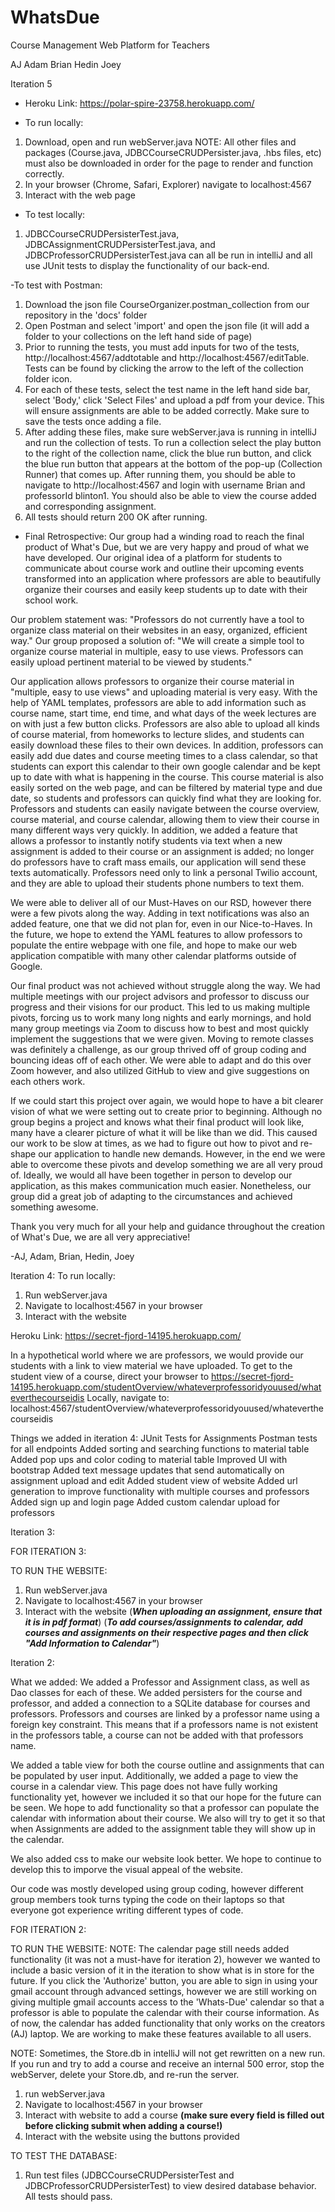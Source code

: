 # WhatsDue
Course Management Web Platform for Teachers

AJ Adam Brian Hedin Joey

Iteration 5
- Heroku Link: https://polar-spire-23758.herokuapp.com/

- To run locally:
1. Download, open and run webServer.java NOTE: All other files and packages (Course.java, JDBCCourseCRUDPersister.java, .hbs files, etc)
                                               must also be downloaded in order for the page to render and function correctly. 
2. In your browser (Chrome, Safari, Explorer) navigate to localhost:4567
3. Interact with the web page

- To test locally:
1. JDBCCourseCRUDPersisterTest.java, JDBCAssignmentCRUDPersisterTest.java, and JDBCProfessorCRUDPersisterTest.java can all be run
in intelliJ and all use JUnit tests to display the functionality of our back-end. 

-To test with Postman:
1. Download the json file CourseOrganizer.postman_collection from our repository in the 'docs' folder
2. Open Postman and select 'import' and open the json file (it will add a folder to your collections on the left hand side of page)
3. Prior to running the tests, you must add inputs for two of the tests, http://localhost:4567/addtotable and 
http://localhost:4567/editTable. Tests can be found by clicking the arrow to the left of the collection folder icon. 
4. For each of these tests, select the test name in the left hand side bar, select 'Body,' click 'Select Files' and upload a 
pdf from your device. This will ensure assignments are able to be added correctly. Make sure to save the tests once adding a file.
5. After adding these files, make sure webServer.java is running in intelliJ and run the collection of tests. To run a collection
select the play button to the right of the collection name, click the blue run button, and click the blue run button that appears at the
bottom of the pop-up (Collection Runner) that comes up. After running them, you should be able to navigate to http://localhost:4567 and 
login with username Brian and professorId blinton1. You should also be able to view the course added and corresponding assignment.
6. All tests should return 200 OK after running. 

- Final Retrospective:
Our group had a winding road to reach the final product of What's Due, but we are very happy and proud of what we have developed. 
Our original idea of a platform for students to communicate about course work and outline their upcoming events transformed into an
application where professors are able to beautifully organize their courses and easily keep students up to date with their school work.

Our problem statement was: "Professors do not currently have a tool to organize class material on their websites in an easy, 
organized, efficient way." Our group proposed a solution of: "We will create a simple tool to organize course material 
in multiple, easy to use views. Professors can easily upload pertinent material to be viewed by students."

Our application allows professors to organize their course material in "multiple, easy to use views" and uploading material is very easy. 
With the help of YAML templates, professors are able to add information such as course name, start time, end time, and what days of the 
week lectures are on with just a few button clicks. Professors are also able to upload all kinds of course material, from homeworks to 
lecture slides, and students can easily download these files to their own devices. In addition, professors can easily add due dates and 
course meeting times to a class calendar, so that students can export this calendar to their own google calendar and be kept up to date
with what is happening in the course. This course material is also easily sorted on the web page, and can be filtered by material type
and due date, so students and professors can quickly find what they are looking for. Professors and students can easily navigate between
the course overview, course material, and course calendar, allowing them to view their course in many different ways very quickly. In
addition, we added a feature that allows a professor to instantly notify students via text when a new assignment is added to their course
or an assignment is added; no longer do professors have to craft mass emails, our application will send these texts automatically. 
Professors need only to link a personal Twilio account, and they are able to upload their students phone numbers to text them. 

We were able to deliver all of our Must-Haves on our RSD, however there were a few pivots along the way. Adding in text notifications was
also an added feature, one that we did not plan for, even in our Nice-to-Haves. In the future, we hope to extend the YAML features to 
allow professors to populate the entire webpage with one file, and hope to make our web application compatible with many other calendar
platforms outside of Google. 

Our final product was not achieved without struggle along the way. We had multiple meetings with our project advisors and professor
to discuss our progress and their visions for our product. This led to us making multiple pivots, forcing us to work many long nights 
and early mornings, and hold many group meetings via Zoom to discuss how to best and most quickly implement the suggestions that we were
given. Moving to remote classes was definitely a challenge, as our group thrived off of group coding and bouncing ideas off of each other.
We were able to adapt and do this over Zoom however, and also utilized GitHub to view and give suggestions on each others work.

If we could start this project over again, we would hope to have a bit clearer vision of what we were setting out to create prior to 
beginning. Although no group begins a project and knows what their final product will look like, many have a clearer picture of what it
will be like than we did. This caused our work to be slow at times, as we had to figure out how to pivot and re-shape our application to
handle new demands. However, in the end we were able to overcome these pivots and develop something we are all very proud of. Ideally, 
we would all have been together in person to develop our application, as this makes communication much easier. Nonetheless, our group 
did a great job of adapting to the circumstances and achieved something awesome. 

Thank you very much for all your help and guidance throughout the creation of What's Due, we are all very appreciative!

-AJ, Adam, Brian, Hedin, Joey





Iteration 4:
To run locally:
1. Run webServer.java
2. Navigate to localhost:4567 in your browser
3. Interact with the website

Heroku Link:
https://secret-fjord-14195.herokuapp.com/

In a hypothetical world where we are professors, we would provide our students with a link to view material we have uploaded.
To get to the student view of a course, direct your browser to 
https://secret-fjord-14195.herokuapp.com/studentOverview/whateverprofessoridyouused/whateverthecourseidis
Locally, navigate to:
localhost:4567/studentOverview/whateverprofessoridyouused/whateverthecourseidis


Things we added in iteration 4:
JUnit Tests for Assignments 
Postman tests for all endpoints
Added sorting and searching functions to material table
Added pop ups and color coding to material table
Improved UI with bootstrap
Added text message updates that send automatically on assignment upload and edit
Added student view of website
Added url generation to improve functionality with multiple courses and professors
Added sign up and login page
Added custom calendar upload for professors




Iteration 3:


FOR ITERATION 3:

TO RUN THE WEBSITE:
1. Run webServer.java
2. Navigate to localhost:4567 in your browser
3. Interact with the website (***When uploading an assignment, ensure that it is in pdf format***)
                             (***To add courses/assignments to calendar, 
                              add courses and assignments on their respective pages and then click "Add Information to Calendar"***)


Iteration 2:

What we added:
We added a Professor and Assignment class, as well as Dao classes for each of these. We added persisters for the course and professor, 
and added a connection to a SQLite database for courses and professors. Professors and courses are linked by a professor name using a 
foreign key constraint. This means that if a professors name is not existent in the professors table, a course can not be added with that 
professors name. 

We added a table view for both the course outline and assignments that can be populated by user input. Additionally, we added a page to view
the course in a calendar view. This page does not have fully working functionality yet, however we included it so that our hope for the future 
can be seen. We hope to add functionality so that a professor can populate the calendar with information about their course. We also
will try to get it so that when Assignments are added to the assignment table they will show up in the calendar. 

We also added css to make our website look better. We hope to continue to develop this to imporve the visual appeal of the website. 

Our code was mostly developed using group coding, however different group members took turns typing the code on their laptops so that 
everyone got experience writing different types of code. 

FOR ITERATION 2:

TO RUN THE WEBSITE:
NOTE: The calendar page still needs added functionality (it was not a must-have for iteration 2), however we wanted to include 
a basic version of it in the iteration to show what is in store for the future. If you click the 'Authorize' button, you are 
able to sign in using your gmail account through advanced settings, however we are still working on giving multiple gmail 
accounts access to the 'Whats-Due' calendar so that a professor is able to populate the calendar with their course information. 
As of now, the calendar has added functionality that only works on the creators (AJ) laptop. We are working to make these features available to all users. 

NOTE: Sometimes, the Store.db in intelliJ will not get rewritten on a new run. If you run and try to add a course and receive an internal
500 error, stop the webServer, delete your Store.db, and re-run the server. 

1. run webServer.java
2. Navigate to localhost:4567 in your browser
3. Interact with website to add a course ****(make sure every field is filled out before clicking submit when adding a course!)****
4. Interact with the website using the buttons provided

TO TEST THE DATABASE:
1. Run test files (JDBCCourseCRUDPersisterTest and JDBCProfessorCRUDPersisterTest) to view desired database behavior. All tests should
pass. 
